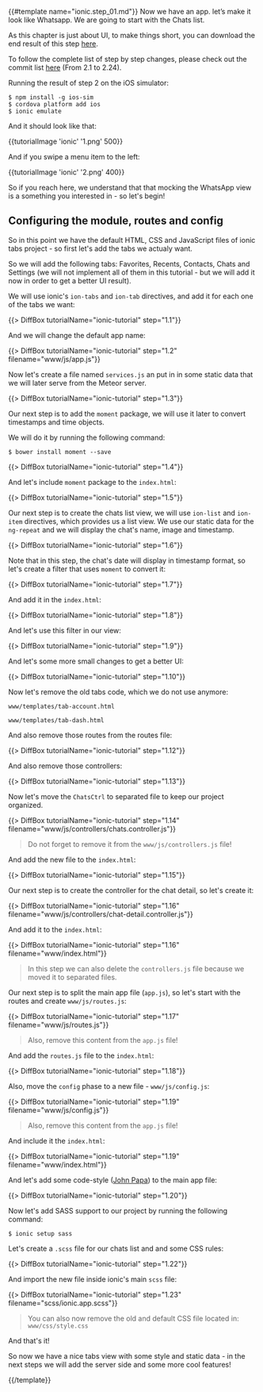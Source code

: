 {{#template name="ionic.step_01.md"}}
Now we have an app.  let’s make it look like Whatsapp.
We are going to start with the Chats list.

As this chapter is just about UI, to make things short, you can download the end result of this step [here](https://github.com/idanwe/ionic-whatsapp/archive/7b5569653f8ef732c10f7b261e4334b15a883099.zip).

To follow the complete list of step by step changes, please check out the commit list [here](https://github.com/idanwe/ionic-cli-meteor-whatsapp-tutorial/commits/master?page=4) (From 2.1 to 2.24).

Running the result of step 2 on the iOS simulator:

    $ npm install -g ios-sim
    $ cordova platform add ios
    $ ionic emulate

And it should look like that:

{{tutorialImage 'ionic' '1.png' 500}}

And if you swipe a menu item to the left:

{{tutorialImage 'ionic' '2.png' 400}}

So if you reach here, we understand that that mocking the WhatsApp view is a something you interested in - so let's begin!

## Configuring the module, routes and config

So in this point we have the default HTML, CSS and JavaScript files of ionic tabs project - so first let's add the tabs we actualy want.

So we will add the following tabs: Favorites, Recents, Contacts, Chats and Settings (we will not implement all of them in this tutorial - but we will add it now in order to get a better UI result).

We will use ionic's `ion-tabs` and `ion-tab` directives, and add it for each one of the tabs we want:

{{> DiffBox tutorialName="ionic-tutorial" step="1.1"}}

And we will change the default app name:

{{> DiffBox tutorialName="ionic-tutorial" step="1.2" filename="www/js/app.js"}}

Now let's create a file named `services.js` an put in in some static data that we will later serve from the Meteor server.

{{> DiffBox tutorialName="ionic-tutorial" step="1.3"}}

Our next step is to add the `moment` package, we will use it later to convert timestamps and time objects.

We will do it by running the following command:

    $ bower install moment --save

{{> DiffBox tutorialName="ionic-tutorial" step="1.4"}}

And let's include `moment` package to the `index.html`:

{{> DiffBox tutorialName="ionic-tutorial" step="1.5"}}

Our next step is to create the chats list view, we will use `ion-list` and `ion-item` directives, which provides us a list view.
We use our static data for the `ng-repeat` and we will display the chat's name, image and timestamp.

{{> DiffBox tutorialName="ionic-tutorial" step="1.6"}}

Note that in this step, the chat's date will display in timestamp format, so let's create a filter that uses `moment` to convert it:

{{> DiffBox tutorialName="ionic-tutorial" step="1.7"}}

And add it in the `index.html`:

{{> DiffBox tutorialName="ionic-tutorial" step="1.8"}}

And let's use this filter in our view:

{{> DiffBox tutorialName="ionic-tutorial" step="1.9"}}

And let's some more small changes to get a better UI:

{{> DiffBox tutorialName="ionic-tutorial" step="1.10"}}

Now let's remove the old tabs code, which we do not use anymore:

`www/templates/tab-account.html`

`www/templates/tab-dash.html`

And also remove those routes from the routes file:

{{> DiffBox tutorialName="ionic-tutorial" step="1.12"}}

And also remove those controllers:

{{> DiffBox tutorialName="ionic-tutorial" step="1.13"}}

Now let's move the `ChatsCtrl` to separated file to keep our project organized.

{{> DiffBox tutorialName="ionic-tutorial" step="1.14" filename="www/js/controllers/chats.controller.js"}}

> Do not forget to remove it from the `www/js/controllers.js` file!

And add the new file to the `index.html`:

{{> DiffBox tutorialName="ionic-tutorial" step="1.15"}}

Our next step is to create the controller for the chat detail, so let's create it:

{{> DiffBox tutorialName="ionic-tutorial" step="1.16" filename="www/js/controllers/chat-detail.controller.js"}}

And add it to the `index.html`:

{{> DiffBox tutorialName="ionic-tutorial" step="1.16" filename="www/index.html"}}

> In this step we can also delete the `controllers.js` file because we moved it to separated files.

Our next step is to split the main app file (`app.js`), so let's start with the routes and create `www/js/routes.js`:

{{> DiffBox tutorialName="ionic-tutorial" step="1.17" filename="www/js/routes.js"}}

> Also, remove this content from the `app.js` file!

And add the `routes.js` file to the `index.html`:

{{> DiffBox tutorialName="ionic-tutorial" step="1.18"}}

Also, move the `config` phase to a new file - `www/js/config.js`:

{{> DiffBox tutorialName="ionic-tutorial" step="1.19" filename="www/js/config.js"}}

> Also, remove this content from the `app.js` file!

And include it the `index.html`:

{{> DiffBox tutorialName="ionic-tutorial" step="1.19" filename="www/index.html"}}

And let's add some code-style ([John Papa](https://github.com/johnpapa/angular-styleguide)) to the main app file:

{{> DiffBox tutorialName="ionic-tutorial" step="1.20"}}

Now let's add SASS support to our project by running the following command:

    $ ionic setup sass

Let's create a `.scss` file for our chats list and and some CSS rules:

{{> DiffBox tutorialName="ionic-tutorial" step="1.22"}}

And import the new file inside ionic's main `scss` file:

{{> DiffBox tutorialName="ionic-tutorial" step="1.23" filename="scss/ionic.app.scss"}}

> You can also now remove the old and default CSS file located in: `www/css/style.css`

And that's it!

So now we have a nice tabs view with some style and static data - in the next steps we will add the server side and some more cool features!

{{/template}}